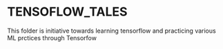 # TENSOFLOW_TALES

This folder is initiative towards learning tensorflow and practicing various ML prctices through Tensorfow
